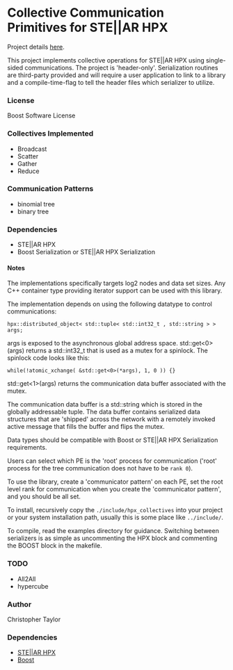 <!-- Copyright (c) 2020 Christopher Taylor                                          -->
<!--                                                                                -->
<!--   Distributed under the Boost Software License, Version 1.0. (See accompanying -->
<!--   file LICENSE_1_0.txt or copy at http://www.boost.org/LICENSE_1_0.txt)        -->

# Collective Communication Primitives for STE||AR HPX

Project details [here](http://www.github.com/ct-clmsn/hpx_collectives/).

This project implements collective operations for STE||AR HPX using
single-sided communications. The project is 'header-only'. Serialization
routines are third-party provided and will require a user application to
link to a library and a compile-time-flag to tell the header files which
serializer to utilize.

### License

Boost Software License

### Collectives Implemented

* Broadcast
* Scatter
* Gather
* Reduce

### Communication Patterns

* binomial tree
* binary tree

### Dependencies

* STE||AR HPX 
* Boost Serialization or STE||AR HPX Serialization

#### Notes

The implementations specifically targets log2 nodes and data set sizes.
Any C++ container type providing iterator support can be used with this
library.

The implementation depends on using the following datatype to control
communications:

~~~
hpx::distributed_object< std::tuple< std::int32_t , std::string > > args;
~~~

args is exposed to the asynchronous global address space. std::get<0>(args)
returns a std::int32_t that is used as a mutex for a spinlock. The spinlock
code looks like this:

~~~
while(!atomic_xchange( &std::get<0>(*args), 1, 0 )) {}
~~~

std::get<1>(args) returns the communication data buffer associated with
the mutex.

The communication data buffer is a std::string which is stored in the
globally addressable tuple. The data buffer contains serialized data
structures that are 'shipped' across the network with a remotely invoked
active message that fills the buffer and flips the mutex.

Data types should be compatible with Boost or STE||AR HPX Serialization
requirements.

Users can select which PE is the 'root' process for communication ('root'
process for the tree communication does not have to be `rank 0`).

To use the library, create a 'communicator pattern' on each PE, set the
root level rank for communication when you create the 'communicator pattern',
and you should be all set.

To install, recursively copy the `./include/hpx_collectives` into your
project or your system installation path, usually this is some place like
`../include/`.

To compile, read the examples directory for guidance. Switching between
serializers is as simple as uncommenting the HPX block and commenting the
BOOST block in the makefile.

### TODO
* All2All
* hypercube

### Author
Christopher Taylor

### Dependencies

* [STE||AR HPX](https://github.com/STEllAR-GROUP/hpx)
* [Boost](https://github.com/boostorg/boost)
